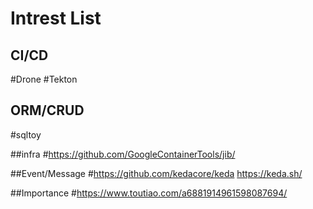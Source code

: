 # Intrest List
## CI/CD
#Drone
#Tekton

## ORM/CRUD
#sqltoy

##infra
#https://github.com/GoogleContainerTools/jib/

##Event/Message
#https://github.com/kedacore/keda https://keda.sh/

##Importance
#https://www.toutiao.com/a6881914961598087694/
